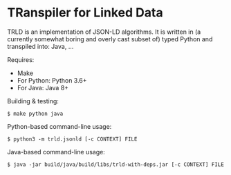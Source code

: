 # TRanspiler for Linked Data

TRLD is an implementation of JSON-LD algorithms. It is written in (a currently
somewhat boring and overly cast subset of) typed Python and transpiled into:
Java, ...

Requires:
* Make
* For Python: Python 3.6+
* For Java: Java 8+

Building & testing:

    $ make python java

Python-based command-line usage:

    $ python3 -m trld.jsonld [-c CONTEXT] FILE

Java-based command-line usage:

    $ java -jar build/java/build/libs/trld-with-deps.jar [-c CONTEXT] FILE
